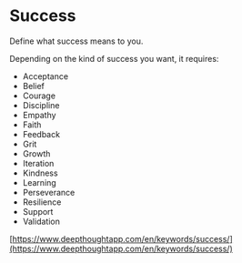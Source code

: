 # Success

Define what success means to you.

Depending on the kind of success you want, it requires:

* Acceptance
* Belief
* Courage
* Discipline
* Empathy
* Faith
* Feedback
* Grit
* Growth
* Iteration
* Kindness
* Learning
* Perseverance
* Resilience
* Support
* Validation

[https://www.deepthoughtapp.com/en/keywords/success/](https://www.deepthoughtapp.com/en/keywords/success/)

